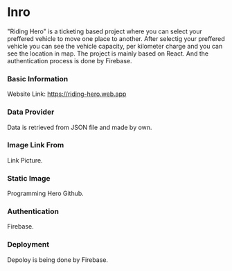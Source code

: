 # Inro
"Riding Hero" is a ticketing based project where you can select your preffered vehicle to move one place to another.
After selectig your preffered vehicle you can see the vehicle capacity, per kilometer charge and you can see 
the location in map. The project is mainly based on React. And the authentication process is done by Firebase.

### Basic Information
Website Link: https://riding-hero.web.app

### Data Provider
Data is retrieved from JSON file and made by own.

### Image Link From
Link Picture.

### Static Image
Programming Hero Github.

### Authentication
Firebase.

### Deployment
Depoloy is being done by Firebase.